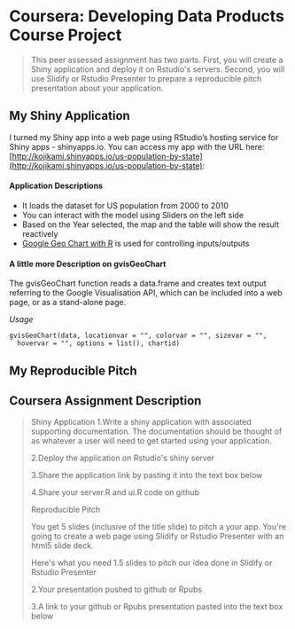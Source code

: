 # Coursera: Developing Data Products Course Project
>This peer assessed assignment has two parts. First, you will create a Shiny application and deploy it on Rstudio's servers. Second, you will use Slidify or Rstudio Presenter to prepare a reproducible pitch presentation about your application.

## My Shiny Application
I turned my Shiny app into a web page using RStudio’s hosting service for Shiny apps - shinyapps.io.
You can access my app with the URL here: [http://kojikami.shinyapps.io/us-population-by-state](http://kojikami.shinyapps.io/us-population-by-state):

#### Application Descriptions
* It loads the dataset for US population from 2000 to 2010
* You can interact with the model using Sliders on the left side
* Based on the Year selected, the map and the table will show the result reactively
* [Google Geo Chart with R](http://www.rdocumentation.org/packages/googleVis/functions/gvisGeoChart) is used for controlling inputs/outputs

#### A little more Description on gvisGeoChart
The gvisGeoChart function reads a data.frame and creates text output referring to the Google Visualisation API, which can be included into a web page, or as a stand-alone page.

*Usage*
```{r}
gvisGeoChart(data, locationvar = "", colorvar = "", sizevar = "",
  hovervar = "", options = list(), chartid)
```

## My Reproducible Pitch


## Coursera Assignment Description
>Shiny Application
>1.Write a shiny application with associated supporting documentation. The documentation should be thought of as whatever a user will need to get started using your application.
>
>2.Deploy the application on Rstudio's shiny server
>
>3.Share the application link by pasting it into the text box below
>
>4.Share your server.R and ui.R code on github
>
>Reproducible Pitch
>
>You get 5 slides (inclusive of the title slide)  to pitch a your app. You're going to create a web page using Slidify or Rstudio Presenter with an html5 slide deck.
>
>Here's what you need
>1.5 slides to pitch our idea done in Slidify or Rstudio Presenter
>
>2.Your presentation pushed to github or Rpubs
>
>3.A link to your github or Rpubs presentation pasted into the text box below
